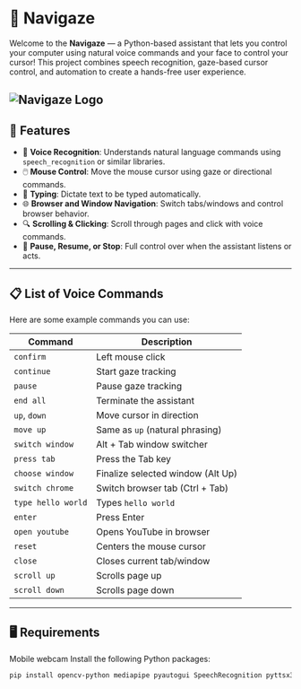 # 👀 Navigaze

Welcome to the **Navigaze** — a Python-based assistant that lets you control your computer using natural voice commands and your face to control your cursor! This project combines speech recognition, gaze-based cursor control, and automation to create a hands-free user experience.

![Navigaze Logo](logo.jpg)
---

## 🔧 Features

- 🎤 **Voice Recognition**: Understands natural language commands using `speech_recognition` or similar libraries.
- 🖱️ **Mouse Control**: Move the mouse cursor using gaze or directional commands.
- 📄 **Typing**: Dictate text to be typed automatically.
- 🌐 **Browser and Window Navigation**: Switch tabs/windows and control browser behavior.
- 🔍 **Scrolling & Clicking**: Scroll through pages and click with voice commands.
- 🚫 **Pause, Resume, or Stop**: Full control over when the assistant listens or acts.

---

## 📋 List of Voice Commands

Here are some example commands you can use:

| Command            | Description                             |
|--------------------|-----------------------------------------|
| `confirm`          | Left mouse click                        |
| `continue`         | Start gaze tracking                     |
| `pause`            | Pause gaze tracking                     |
| `end all`          | Terminate the assistant                 |
| `up`, `down`       | Move cursor in direction                |
| `move up`          | Same as `up` (natural phrasing)         |
| `switch window`    | Alt + Tab window switcher               |
| `press tab`        | Press the Tab key                       |
| `choose window`    | Finalize selected window (Alt Up)       |
| `switch chrome`    | Switch browser tab (Ctrl + Tab)         |
| `type hello world` | Types `hello world`                     |
| `enter`            | Press Enter                             |
| `open youtube`     | Opens YouTube in browser                |
| `reset`            | Centers the mouse cursor                |
| `close`            | Closes current tab/window               |
| `scroll up`        | Scrolls page up                         |
| `scroll down`      | Scrolls page down                       |

---

## 🖥️ Requirements

Mobile webcam
Install the following Python packages:

```bash
pip install opencv-python mediapipe pyautogui SpeechRecognition pyttsx3 pywinauto
